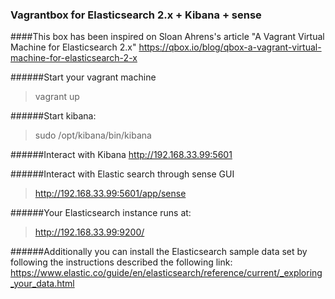 ### Vagrantbox for Elasticsearch 2.x + Kibana + sense

####This box has been inspired on Sloan Ahrens's article "A Vagrant Virtual Machine for Elasticsearch 2.x"
https://qbox.io/blog/qbox-a-vagrant-virtual-machine-for-elasticsearch-2-x

######Start your vagrant machine
> vagrant up

######Start kibana:
> sudo /opt/kibana/bin/kibana

######Interact with Kibana
http://192.168.33.99:5601

######Interact with Elastic search through sense GUI
>http://192.168.33.99:5601/app/sense

######Your Elasticsearch instance runs at:
>http://192.168.33.99:9200/

######Additionally you can install the Elasticsearch sample data set by following the instructions described the following link:
https://www.elastic.co/guide/en/elasticsearch/reference/current/_exploring_your_data.html
